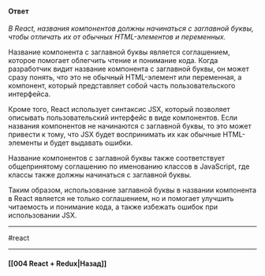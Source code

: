 #### Ответ

*В React, названия компонентов должны начинаться с заглавной буквы, чтобы отличать их от обычных HTML-элементов и переменных.*

Название компонента с заглавной буквы является соглашением, которое помогает облегчить чтение и понимание кода. Когда разработчик видит название компонента с заглавной буквы, он может сразу понять, что это не обычный HTML-элемент или переменная, а компонент, который представляет собой часть пользовательского интерфейса.

Кроме того, React использует синтаксис JSX, который позволяет описывать пользовательский интерфейс в виде компонентов. Если названия компонентов не начинаются с заглавной буквы, то это может привести к тому, что JSX будет воспринимать их как обычные HTML-элементы и будет выдавать ошибки.

Название компонентов с заглавной буквы также соответствует общепринятому соглашению по именованию классов в JavaScript, где классы также должны начинаться с заглавной буквы.

Таким образом, использование заглавной буквы в названии компонента в React является не только соглашением, но и помогает улучшить читаемость и понимание кода, а также избежать ошибок при использовании JSX.

____
#react

____

#### [[004 React + Redux|Назад]]